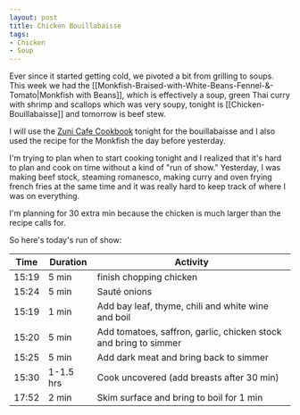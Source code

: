 ```yaml
---
layout: post
title: Chicken Bouillabaisse
tags:
- Chicken
- Soup
---
```

Ever since it started getting cold, we pivoted a bit from grilling to soups. This week we had the [[Monkfish-Braised-with-White-Beans-Fennel-&-Tomato|Monkfish with Beans]], which is effectively a soup, green Thai curry with shrimp and scallops which was very soupy, tonight is [[Chicken-Bouillabaisse]] and tomorrow is beef stew.

I will use the [Zuni Cafe Cookbook](https://wwnorton.com/books/The-Zuni-Cafe-Cookbook/) tonight for the bouillabaisse and I also used the recipe for the Monkfish the day before yesterday.

I'm trying to plan when to start cooking tonight and I realized that it's hard to plan and cook on time without a kind of "run of show." Yesterday, I was making beef stock, steaming romanesco, making curry and oven frying french fries at the same time and it was really hard to keep track of where I was on everything.

I'm planning for 30 extra min because the chicken is much larger than the recipe calls for.

So here's today's run of show:

| Time | Duration | Activity |
| --- | --- | --- | 
| 15:19 | 5 min |  finish chopping chicken |
| 15:24 | 5 min | Sauté onions | 
| 15:19 | 1 min | Add bay leaf, thyme, chili and white wine and boil |
| 15:20 | 5 min | Add tomatoes, saffron, garlic, chicken stock and bring to simmer |
| 15:25 | 5 min | Add dark meat and bring back to simmer |
| 15:30 | 1-1.5 hrs | Cook uncovered (add breasts after 30 min) |
| 17:52 | 2 min | Skim surface and bring to boil for 1 min |
